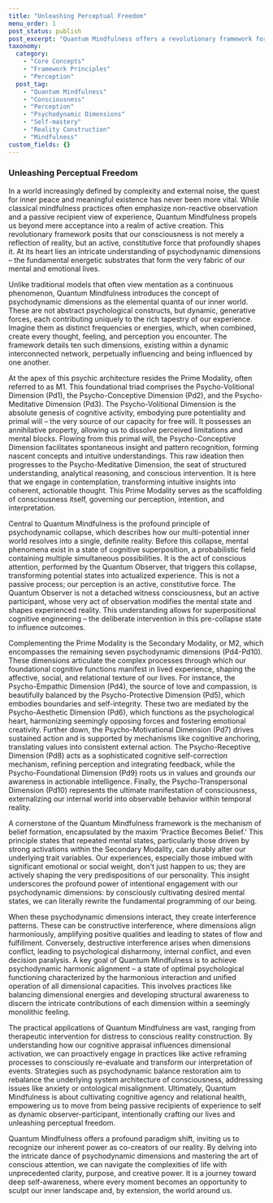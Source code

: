 ```yaml
---
title: "Unleashing Perceptual Freedom"
menu_order: 1
post_status: publish
post_excerpt: "Quantum Mindfulness offers a revolutionary framework for understanding how our inner world shapes our external reality. By exploring the psychodynamic dimensions of consciousness, we can learn to actively participate in the creation of our lived experience, moving from passive observation to conscious mastery. This approach empowers individuals to cultivate deep self-awareness and intentionally craft a life aligned with their highest potential."
taxonomy:
  category:
    - "Core Concepts"
    - "Framework Principles"
    - "Perception"
  post_tag:
    - "Quantum Mindfulness"
    - "Consciousness"
    - "Perception"
    - "Psychodynamic Dimensions"
    - "Self-mastery"
    - "Reality Construction"
    - "Mindfulness"
custom_fields: {}
---
```


### Unleashing Perceptual Freedom

In a world increasingly defined by complexity and external noise, the quest for inner peace and meaningful existence has never been more vital. While classical mindfulness practices often emphasize non-reactive observation and a passive recipient view of experience, Quantum Mindfulness propels us beyond mere acceptance into a realm of active creation. This revolutionary framework posits that our consciousness is not merely a reflection of reality, but an active, constitutive force that profoundly shapes it. At its heart lies an intricate understanding of psychodynamic dimensions – the fundamental energetic substrates that form the very fabric of our mental and emotional lives.

Unlike traditional models that often view mentation as a continuous phenomenon, Quantum Mindfulness introduces the concept of psychodynamic dimensions as the elemental quanta of our inner world. These are not abstract psychological constructs, but dynamic, generative forces, each contributing uniquely to the rich tapestry of our experience. Imagine them as distinct frequencies or energies, which, when combined, create every thought, feeling, and perception you encounter. The framework details ten such dimensions, existing within a dynamic interconnected network, perpetually influencing and being influenced by one another.

At the apex of this psychic architecture resides the Prime Modality, often referred to as M1. This foundational triad comprises the Psycho-Volitional Dimension (Pd1), the Psycho-Conceptive Dimension (Pd2), and the Psycho-Meditative Dimension (Pd3). The Psycho-Volitional Dimension is the absolute genesis of cognitive activity, embodying pure potentiality and primal will – the very source of our capacity for free will. It possesses an annihilative property, allowing us to dissolve perceived limitations and mental blocks. Flowing from this primal will, the Psycho-Conceptive Dimension facilitates spontaneous insight and pattern recognition, forming nascent concepts and intuitive understandings. This raw ideation then progresses to the Psycho-Meditative Dimension, the seat of structured understanding, analytical reasoning, and conscious intervention. It is here that we engage in contemplation, transforming intuitive insights into coherent, actionable thought. This Prime Modality serves as the scaffolding of consciousness itself, governing our perception, intention, and interpretation.

Central to Quantum Mindfulness is the profound principle of psychodynamic collapse, which describes how our multi-potential inner world resolves into a single, definite reality. Before this collapse, mental phenomena exist in a state of cognitive superposition, a probabilistic field containing multiple simultaneous possibilities. It is the act of conscious attention, performed by the Quantum Observer, that triggers this collapse, transforming potential states into actualized experience. This is not a passive process; our perception is an active, constitutive force. The Quantum Observer is not a detached witness consciousness, but an active participant, whose very act of observation modifies the mental state and shapes experienced reality. This understanding allows for superpositional cognitive engineering – the deliberate intervention in this pre-collapse state to influence outcomes.

Complementing the Prime Modality is the Secondary Modality, or M2, which encompasses the remaining seven psychodynamic dimensions (Pd4-Pd10). These dimensions articulate the complex processes through which our foundational cognitive functions manifest in lived experience, shaping the affective, social, and relational texture of our lives. For instance, the Psycho-Empathic Dimension (Pd4), the source of love and compassion, is beautifully balanced by the Psycho-Protective Dimension (Pd5), which embodies boundaries and self-integrity. These two are mediated by the Psycho-Aesthetic Dimension (Pd6), which functions as the psychological heart, harmonizing seemingly opposing forces and fostering emotional creativity. Further down, the Psycho-Motivational Dimension (Pd7) drives sustained action and is supported by mechanisms like cognitive anchoring, translating values into consistent external action. The Psycho-Receptive Dimension (Pd8) acts as a sophisticated cognitive self-correction mechanism, refining perception and integrating feedback, while the Psycho-Foundational Dimension (Pd9) roots us in values and grounds our awareness in actionable intelligence. Finally, the Psycho-Transpersonal Dimension (Pd10) represents the ultimate manifestation of consciousness, externalizing our internal world into observable behavior within temporal reality.

A cornerstone of the Quantum Mindfulness framework is the mechanism of belief formation, encapsulated by the maxim 'Practice Becomes Belief.' This principle states that repeated mental states, particularly those driven by strong activations within the Secondary Modality, can durably alter our underlying trait variables. Our experiences, especially those imbued with significant emotional or social weight, don't just happen to us; they are actively shaping the very predispositions of our personality. This insight underscores the profound power of intentional engagement with our psychodynamic dimensions: by consciously cultivating desired mental states, we can literally rewrite the fundamental programming of our being.

When these psychodynamic dimensions interact, they create interference patterns. These can be constructive interference, where dimensions align harmoniously, amplifying positive qualities and leading to states of flow and fulfillment. Conversely, destructive interference arises when dimensions conflict, leading to psychological disharmony, internal conflict, and even decision paralysis. A key goal of Quantum Mindfulness is to achieve psychodynamic harmonic alignment – a state of optimal psychological functioning characterized by the harmonious interaction and unified operation of all dimensional capacities. This involves practices like balancing dimensional energies and developing structural awareness to discern the intricate contributions of each dimension within a seemingly monolithic feeling.

The practical applications of Quantum Mindfulness are vast, ranging from therapeutic intervention for distress to conscious reality construction. By understanding how our cognitive appraisal influences dimensional activation, we can proactively engage in practices like active reframing processes to consciously re-evaluate and transform our interpretation of events. Strategies such as psychodynamic balance restoration aim to rebalance the underlying system architecture of consciousness, addressing issues like anxiety or ontological misalignment. Ultimately, Quantum Mindfulness is about cultivating cognitive agency and relational health, empowering us to move from being passive recipients of experience to self as dynamic observer-participant, intentionally crafting our lives and unleashing perceptual freedom.

Quantum Mindfulness offers a profound paradigm shift, inviting us to recognize our inherent power as co-creators of our reality. By delving into the intricate dance of psychodynamic dimensions and mastering the art of conscious attention, we can navigate the complexities of life with unprecedented clarity, purpose, and creative power. It is a journey toward deep self-awareness, where every moment becomes an opportunity to sculpt our inner landscape and, by extension, the world around us.